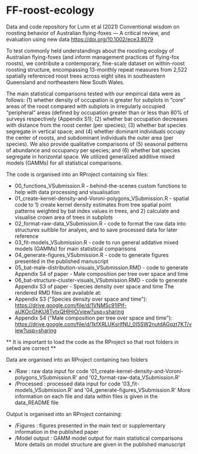 # FF-roost-ecology
Data and code repository for Lunn et al (2021) Conventional wisdom on roosting behavior of Australian flying-foxes — A critical review, and evaluation using new data <https://doi.org/10.1002/ece3.8079>

To test commonly held understandings about the roosting ecology of Australian flying-foxes (and inform management practices of flying-fox roosts), we contribute a contemporary, fine-scale dataset on within-roost roosting structure, encompassing 13-monthly repeat measures from 2,522 spatially referenced roost trees across eight sites in southeastern Queensland and northeastern New South Wales. 

The main statistical comparisons tested with our empirical data were as follows: (1) whether density of occupation is greater for subplots in “core” areas of the roost compared with subplots in irregularly occupied “peripheral” areas (defined by occupation greater than or less than 80% of surveys respectively (Appendix S1); (2) whether bat occupation decreases with distance from the roost center (per species); (3) whether bat species segregate in vertical space; and (4) whether dominant individuals occupy the center of roosts, and subdominant individuals the outer area (per species). We also provide qualitative comparisons of (5) seasonal patterns of abundance and occupancy per species; and (6) whether bat species segregate in horizontal space. We utilized generalized additive mixed models (GAMMs) for all statistical comparisons.

The code is organised into an RProject containing six files:
- 00_functions_VSubmission.R - behind-the-scenes custom functions to help with data processing and visualisation
- 01_create-kernel-density-and-Voroni-polygons_VSubmission.R - spatial code to 1) create kernel density estimates from tree spatial point patterns weighted by bat index values in trees, and 2) calculate and visualise crown area of trees in subplots
- 02_format-raw-data_VSubmission.R - code to format the raw data into structures suitible for analyes, and to save processed data for later reference
- 03_fit-models_VSubmission.R - code to run general addative mixed models (GAMMs) for main statistical comparisons
- 04_generate-figures_VSubmission.R - code to generate figures presented in the published manuscript
- 05_bat-male-distribution-visuals_VSubmission.RMD - code to generate Appendix S4 of paper - Male composition per tree over space and time
- 06_bat-structure-cluster-visuals_VSubmission.RMD - code to generate Appendix S3 of paper - Species density over space and time
The rendered RMD files are available at:
- Appendix S3 ("Species density over space and time"): https://drive.google.com/file/d/1VNM5c91lPlf-aUKOcGhKU8TvtxQHIHiO/view?usp=sharing
- Appendix S4 ("Male composition per tree over space and time"): https://drive.google.com/file/d/1kfXRLUKsrlfNU_0I5SW2nutdAGqzt7KT/view?usp=sharing

** It is important to load the code as the RProject so that root folders in setwd are correct **

Data are organised into an RProject containing two folders
- /Raw : raw data input for code '01_create-kernel-density-and-Voroni-polygons_VSubmission.R' and '02_format-raw-data_VSubmission.R'
- /Processed : processed data input for code '03_fit-models_VSubmission.R' and '04_generate-figures_VSubmission.R'
More information on each file and data within files is given in the data_README file

Output is organised into an RProject containing:
- /Figures : figures presented in the main text or supplementary information in the published paper
- /Model output : GAMM model output for main statistical comparisons
More details on model structure are given in the published manuscript

